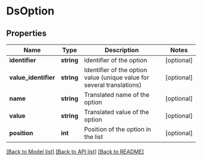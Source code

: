 # DsOption

## Properties
Name | Type | Description | Notes
------------ | ------------- | ------------- | -------------
**identifier** | **string** | Identifier of the option | [optional] 
**value_identifier** | **string** | Identifier of the option value (unique value for several translations) | [optional] 
**name** | **string** | Translated name of the option | [optional] 
**value** | **string** | Translated value of the option | [optional] 
**position** | **int** | Position of the option in the list | [optional] 

[[Back to Model list]](../../README.md#documentation-for-models) [[Back to API list]](../../README.md#documentation-for-api-endpoints) [[Back to README]](../../README.md)

